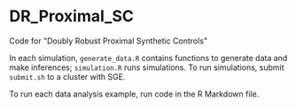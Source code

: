 # DR_Proximal_SC
Code for "Doubly Robust Proximal Synthetic Controls"

In each simulation, `generate_data.R` contains functions to generate data and make inferences; `simulation.R` runs simulations. To run simulations, submit `submit.sh` to a cluster with SGE.

To run each data analysis example, run code in the R Markdown file.
